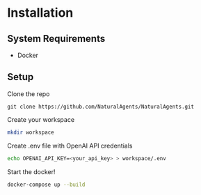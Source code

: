 # Installation

## System Requirements

- Docker

## Setup

Clone the repo

```git
git clone https://github.com/NaturalAgents/NaturalAgents.git
```

Create your workspace

```bash
mkdir workspace
```

Create .env file with OpenAI API credentials

```bash
echo OPENAI_API_KEY=<your_api_key> > workspace/.env
```

Start the docker!

```bash
docker-compose up --build
```
